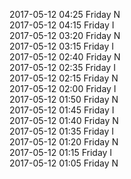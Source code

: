 2017-05-12 04:25 Friday  N  
2017-05-12 04:15 Friday  I  
2017-05-12 03:20 Friday  N  
2017-05-12 03:15 Friday  I  
2017-05-12 02:40 Friday  N  
2017-05-12 02:35 Friday  I  
2017-05-12 02:15 Friday  N  
2017-05-12 02:00 Friday  I  
2017-05-12 01:50 Friday  N  
2017-05-12 01:45 Friday  I  
2017-05-12 01:40 Friday  N  
2017-05-12 01:35 Friday  I  
2017-05-12 01:20 Friday  N  
2017-05-12 01:15 Friday  I  
2017-05-12 01:05 Friday  N  
